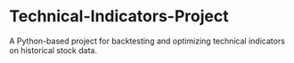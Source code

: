 # Technical-Indicators-Project
A Python-based project for backtesting and optimizing technical indicators on historical stock data.
